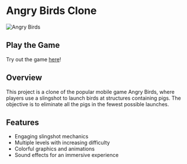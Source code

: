 # Angry Birds Clone

![Angry Birds](assets/angry_birds.gif)

## Play the Game

Try out the game [here](https://yourusername.itch.io/angry-birds)!

## Overview

This project is a clone of the popular mobile game Angry Birds, where players use a slingshot to launch birds at structures containing pigs. The objective is to eliminate all the pigs in the fewest possible launches.

## Features

- Engaging slingshot mechanics
- Multiple levels with increasing difficulty
- Colorful graphics and animations
- Sound effects for an immersive experience
